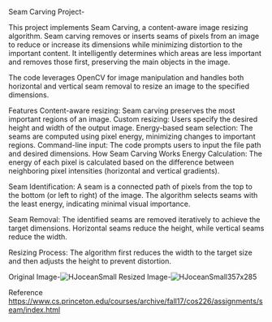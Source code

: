 Seam Carving Project-

This project implements Seam Carving, a content-aware image resizing algorithm. Seam carving removes or inserts seams of pixels from an image to reduce or increase its dimensions while minimizing distortion to the important content. It intelligently determines which areas are less important and removes those first, preserving the main objects in the image.

The code leverages OpenCV for image manipulation and handles both horizontal and vertical seam removal to resize an image to the specified dimensions.

Features
Content-aware resizing: Seam carving preserves the most important regions of an image.
Custom resizing: Users specify the desired height and width of the output image.
Energy-based seam selection: The seams are computed using pixel energy, minimizing changes to important regions.
Command-line input: The code prompts users to input the file path and desired dimensions.
How Seam Carving Works
Energy Calculation:
The energy of each pixel is calculated based on the difference between neighboring pixel intensities (horizontal and vertical gradients).

Seam Identification:
A seam is a connected path of pixels from the top to the bottom (or left to right) of the image. The algorithm selects seams with the least energy, indicating minimal visual importance.

Seam Removal:
The identified seams are removed iteratively to achieve the target dimensions. Horizontal seams reduce the height, while vertical seams reduce the width.

Resizing Process:
The algorithm first reduces the width to the target size and then adjusts the height to prevent distortion.


                                                                                      
Original Image-![HJoceanSmall](https://github.com/user-attachments/assets/59129f9b-162f-427e-ba21-41b3863dba0f)      Resized Image-![HJoceanSmall357x285](https://github.com/user-attachments/assets/f17aaf4c-f4be-4ea3-860d-206ba55f71aa)  

Reference
https://www.cs.princeton.edu/courses/archive/fall17/cos226/assignments/seam/index.html
